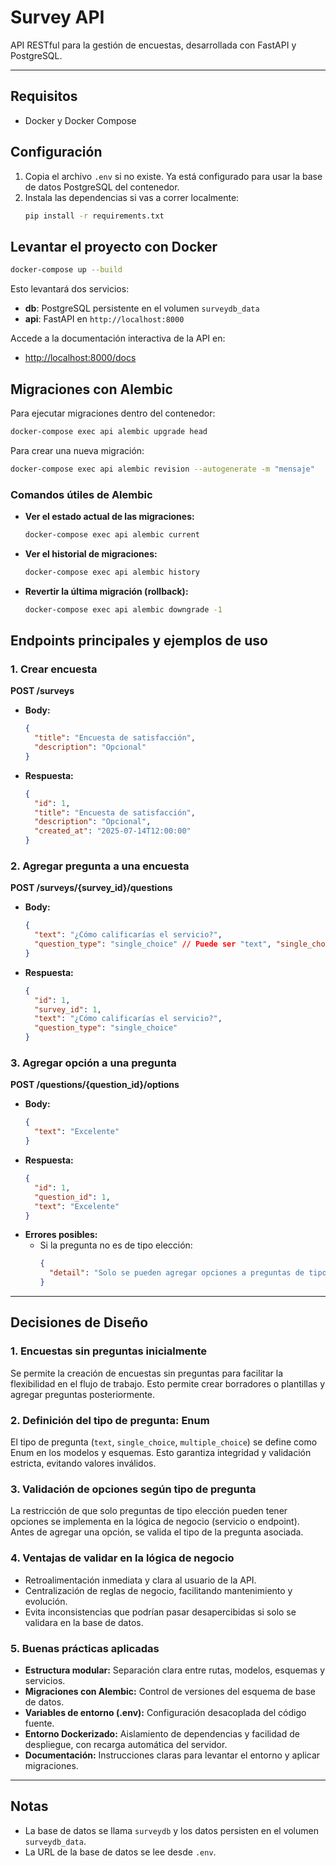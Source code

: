 # Survey API

API RESTful para la gestión de encuestas, desarrollada con FastAPI y PostgreSQL.

---

## Requisitos

- Docker y Docker Compose

## Configuración

1. Copia el archivo `.env` si no existe. Ya está configurado para usar la base de datos PostgreSQL del contenedor.
2. Instala las dependencias si vas a correr localmente:
   ```sh
   pip install -r requirements.txt
   ```

## Levantar el proyecto con Docker

```sh
docker-compose up --build
```

Esto levantará dos servicios:

- **db**: PostgreSQL persistente en el volumen `surveydb_data`
- **api**: FastAPI en `http://localhost:8000`

Accede a la documentación interactiva de la API en:

- [http://localhost:8000/docs](http://localhost:8000/docs)

## Migraciones con Alembic

Para ejecutar migraciones dentro del contenedor:

```sh
docker-compose exec api alembic upgrade head
```

Para crear una nueva migración:

```sh
docker-compose exec api alembic revision --autogenerate -m "mensaje"
```

### Comandos útiles de Alembic

- **Ver el estado actual de las migraciones:**
  ```sh
  docker-compose exec api alembic current
  ```
- **Ver el historial de migraciones:**
  ```sh
  docker-compose exec api alembic history
  ```
- **Revertir la última migración (rollback):**
  ```sh
  docker-compose exec api alembic downgrade -1
  ```

## Endpoints principales y ejemplos de uso

### 1. Crear encuesta

**POST /surveys**

- **Body:**
  ```json
  {
    "title": "Encuesta de satisfacción",
    "description": "Opcional"
  }
  ```
- **Respuesta:**
  ```json
  {
    "id": 1,
    "title": "Encuesta de satisfacción",
    "description": "Opcional",
    "created_at": "2025-07-14T12:00:00"
  }
  ```

### 2. Agregar pregunta a una encuesta

**POST /surveys/{survey_id}/questions**

- **Body:**
  ```json
  {
    "text": "¿Cómo calificarías el servicio?",
    "question_type": "single_choice" // Puede ser "text", "single_choice" o "multiple_choice"
  }
  ```
- **Respuesta:**
  ```json
  {
    "id": 1,
    "survey_id": 1,
    "text": "¿Cómo calificarías el servicio?",
    "question_type": "single_choice"
  }
  ```

### 3. Agregar opción a una pregunta

**POST /questions/{question_id}/options**

- **Body:**
  ```json
  {
    "text": "Excelente"
  }
  ```
- **Respuesta:**
  ```json
  {
    "id": 1,
    "question_id": 1,
    "text": "Excelente"
  }
  ```
- **Errores posibles:**
  - Si la pregunta no es de tipo elección:
    ```json
    {
      "detail": "Solo se pueden agregar opciones a preguntas de tipo single_choice o multiple_choice"
    }
    ```

---

## Decisiones de Diseño

### 1. Encuestas sin preguntas inicialmente

Se permite la creación de encuestas sin preguntas para facilitar la flexibilidad en el flujo de trabajo. Esto permite crear borradores o plantillas y agregar preguntas posteriormente.

### 2. Definición del tipo de pregunta: Enum

El tipo de pregunta (`text`, `single_choice`, `multiple_choice`) se define como Enum en los modelos y esquemas. Esto garantiza integridad y validación estricta, evitando valores inválidos.

### 3. Validación de opciones según tipo de pregunta

La restricción de que solo preguntas de tipo elección pueden tener opciones se implementa en la lógica de negocio (servicio o endpoint). Antes de agregar una opción, se valida el tipo de la pregunta asociada.

### 4. Ventajas de validar en la lógica de negocio

- Retroalimentación inmediata y clara al usuario de la API.
- Centralización de reglas de negocio, facilitando mantenimiento y evolución.
- Evita inconsistencias que podrían pasar desapercibidas si solo se validara en la base de datos.

### 5. Buenas prácticas aplicadas

- **Estructura modular:** Separación clara entre rutas, modelos, esquemas y servicios.
- **Migraciones con Alembic:** Control de versiones del esquema de base de datos.
- **Variables de entorno (.env):** Configuración desacoplada del código fuente.
- **Entorno Dockerizado:** Aislamiento de dependencias y facilidad de despliegue, con recarga automática del servidor.
- **Documentación:** Instrucciones claras para levantar el entorno y aplicar migraciones.

---

## Notas

- La base de datos se llama `surveydb` y los datos persisten en el volumen `surveydb_data`.
- La URL de la base de datos se lee desde `.env`.
